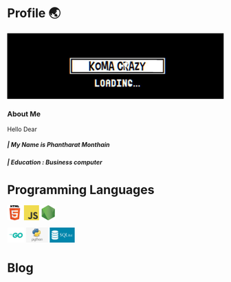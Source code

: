 # Profile 🌏

![Banner](/image/banner.jpg)
### About Me
 Hello Dear 
##### | My Name is Phantharat  Monthain
##### | Education : Business computer


 



# Programming Languages
<code><img height="35" alt="html" src="https://github.com/KomaCrazy/Document/blob/main/image/html.png"></code>
<code><img height="35" alt="javascript" src="https://github.com/KomaCrazy/Document/blob/main/image/js.png"></code>
<code><img height="35" alt="node" src="https://github.com/KomaCrazy/Document/blob/main/image/node.png"></code>

<code><img height="35" alt="go" src="https://github.com/KomaCrazy/Document/blob/main/image/Go.png"></code>
<code><img height="35" alt="python" src="https://github.com/KomaCrazy/Document/blob/main/image/python.png"></code>
<code><img height="35" alt="sqlite3" src="https://github.com/KomaCrazy/Document/blob/main/image/sqlite3.png"></code>

# Blog 